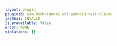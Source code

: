 ```yaml
---
layout: plugin
pluginId: com.bonborunote.stf-android-test-client
jarSha1: INVALID
isJarAvailable: false
error: NONE
violations: []

---
```

